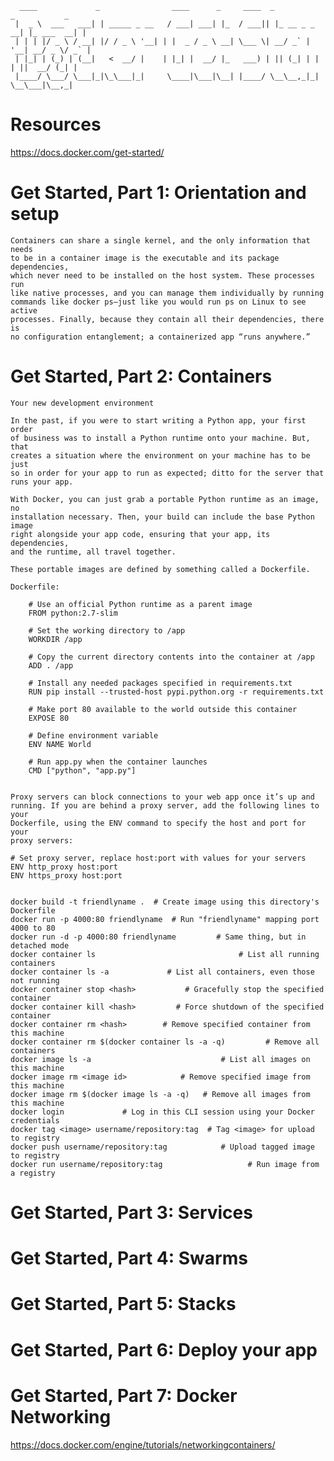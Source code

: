 



	  ____             _                ____      _     ____  _             _           _ 
	 |  _ \  ___   ___| | _____ _ __   / ___| ___| |_  / ___|| |_ __ _ _ __| |_ ___  __| |
	 | | | |/ _ \ / __| |/ / _ \ '__| | |  _ / _ \ __| \___ \| __/ _` | '__| __/ _ \/ _` |
	 | |_| | (_) | (__|   <  __/ |    | |_| |  __/ |_   ___) | || (_| | |  | ||  __/ (_| |
	 |____/ \___/ \___|_|\_\___|_|     \____|\___|\__| |____/ \__\__,_|_|   \__\___|\__,_|
	                                                                                      



# Resources

https://docs.docker.com/get-started/


# Get Started, Part 1: Orientation and setup

	Containers can share a single kernel, and the only information that needs
	to be in a container image is the executable and its package dependencies,
	which never need to be installed on the host system. These processes run
	like native processes, and you can manage them individually by running
	commands like docker ps—just like you would run ps on Linux to see active
	processes. Finally, because they contain all their dependencies, there is
	no configuration entanglement; a containerized app “runs anywhere.”


# Get Started, Part 2: Containers

	Your new development environment

	In the past, if you were to start writing a Python app, your first order
	of business was to install a Python runtime onto your machine. But, that
	creates a situation where the environment on your machine has to be just
	so in order for your app to run as expected; ditto for the server that
	runs your app.

	With Docker, you can just grab a portable Python runtime as an image, no
	installation necessary. Then, your build can include the base Python image
	right alongside your app code, ensuring that your app, its dependencies,
	and the runtime, all travel together.

	These portable images are defined by something called a Dockerfile.

	Dockerfile:

		# Use an official Python runtime as a parent image
		FROM python:2.7-slim

		# Set the working directory to /app
		WORKDIR /app

		# Copy the current directory contents into the container at /app
		ADD . /app

		# Install any needed packages specified in requirements.txt
		RUN pip install --trusted-host pypi.python.org -r requirements.txt

		# Make port 80 available to the world outside this container
		EXPOSE 80

		# Define environment variable
		ENV NAME World

		# Run app.py when the container launches
		CMD ["python", "app.py"]


	Proxy servers can block connections to your web app once it’s up and
	running. If you are behind a proxy server, add the following lines to your
	Dockerfile, using the ENV command to specify the host and port for your
	proxy servers:

    # Set proxy server, replace host:port with values for your servers     
    ENV http_proxy host:port     
    ENV https_proxy host:port


	docker build -t friendlyname .  # Create image using this directory's Dockerfile
	docker run -p 4000:80 friendlyname  # Run "friendlyname" mapping port 4000 to 80
	docker run -d -p 4000:80 friendlyname         # Same thing, but in detached mode
	docker container ls                                # List all running containers
	docker container ls -a             # List all containers, even those not running
	docker container stop <hash>           # Gracefully stop the specified container
	docker container kill <hash>         # Force shutdown of the specified container
	docker container rm <hash>        # Remove specified container from this machine
	docker container rm $(docker container ls -a -q)         # Remove all containers
	docker image ls -a                             # List all images on this machine
	docker image rm <image id>            # Remove specified image from this machine
	docker image rm $(docker image ls -a -q)   # Remove all images from this machine
	docker login             # Log in this CLI session using your Docker credentials
	docker tag <image> username/repository:tag  # Tag <image> for upload to registry
	docker push username/repository:tag            # Upload tagged image to registry
	docker run username/repository:tag                   # Run image from a registry


# Get Started, Part 3: Services



# Get Started, Part 4: Swarms



# Get Started, Part 5: Stacks



# Get Started, Part 6: Deploy your app



# Get Started, Part 7: Docker Networking

https://docs.docker.com/engine/tutorials/networkingcontainers/




